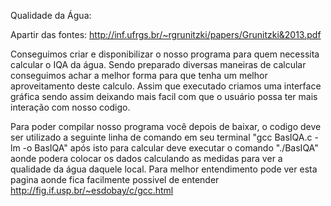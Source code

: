 Qualidade da Água:

Apartir das fontes: 
http://inf.ufrgs.br/~rgrunitzki/papers/Grunitzki&2013.pdf

Conseguimos criar e disponibilizar o nosso programa para quem necessita calcular o IQA da água. Sendo preparado diversas maneiras de calcular conseguimos achar a melhor forma para que tenha um melhor aproveitamento deste calculo. Assim que executado criamos uma interface gráfica sendo assim deixando mais facil com que o usuário possa ter mais interação com nosso codigo.

Para poder compilar nosso programa você depois de baixar, o codigo deve ser utilizado a seguinte linha de comando em seu terminal "gcc BasIQA.c -lm -o BasIQA" após isto para calcular deve executar o comando "./BasIQA" aonde podera colocar os dados calculando as medidas para ver a qualidade da água daquele local. Para melhor entendimento pode ver esta pagina aonde fica facilmente possivel de entender http://fig.if.usp.br/~esdobay/c/gcc.html

